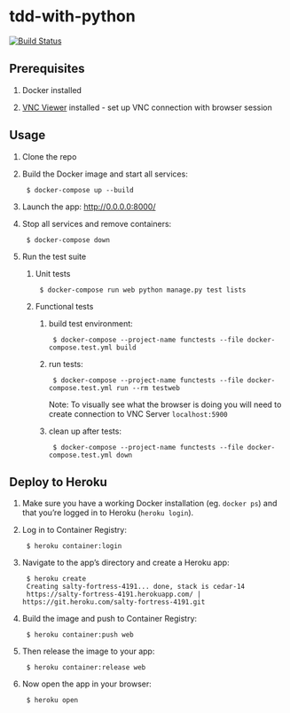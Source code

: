 # tdd-with-python

[![Build Status](https://travis-ci.com/shilgam/tdd-with-python.svg?branch=master)](https://travis-ci.com/shilgam/tdd-with-python)

## Prerequisites

1. Docker installed

2. [VNC Viewer](https://www.realvnc.com/en/connect/download/viewer/) installed - set up VNC connection with browser session

## Usage

1. Clone the repo

1. Build the Docker image and start all services:

        $ docker-compose up --build

1. Launch the app: http://0.0.0.0:8000/

1. Stop all services and remove containers:

        $ docker-compose down

1. Run the test suite

    1. Unit tests

            $ docker-compose run web python manage.py test lists

    1. Functional tests

        1. build test environment:

                $ docker-compose --project-name functests --file docker-compose.test.yml build

        1. run tests:

                $ docker-compose --project-name functests --file docker-compose.test.yml run --rm testweb
            Note: To visually see what the browser is doing you will need to create connection to VNC Server `localhost:5900`

        1. clean up after tests:

                $ docker-compose --project-name functests --file docker-compose.test.yml down

## Deploy to Heroku

1. Make sure you have a working Docker installation (eg. `docker ps`) and that you’re logged in to Heroku (`heroku login`).

1. Log in to Container Registry:

        $ heroku container:login

1. Navigate to the app’s directory and create a Heroku app:

        $ heroku create
        Creating salty-fortress-4191... done, stack is cedar-14
        https://salty-fortress-4191.herokuapp.com/ | https://git.heroku.com/salty-fortress-4191.git

1. Build the image and push to Container Registry:

        $ heroku container:push web

1. Then release the image to your app:

        $ heroku container:release web

1. Now open the app in your browser:

        $ heroku open
